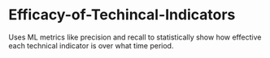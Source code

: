 # Efficacy-of-Techincal-Indicators
Uses ML metrics like precision and recall to statistically show how effective each technical indicator is over what time period. 
